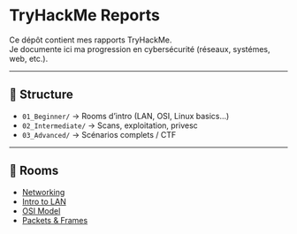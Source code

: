 # TryHackMe Reports

Ce dépôt contient mes rapports TryHackMe.  
Je documente ici ma progression en cybersécurité (réseaux, systémes, web, etc.).

---

## 📂 Structure
- `01_Beginner/` → Rooms d’intro (LAN, OSI, Linux basics…)
- `02_Intermediate/` → Scans, exploitation, privesc
- `03_Advanced/` → Scénarios complets / CTF

---

## 📜 Rooms
- [Networking](01_Beginner/Networking.md)
- [Intro to LAN](01_Beginner/Intro_to_LAN.md)
- [OSI Model](01_Beginner/OSI_Model.md)
- [Packets & Frames](01_Beginner/Packets_&_Frames.md)
